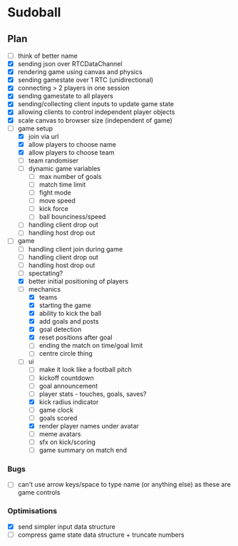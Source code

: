 # Sudoball

## Plan
- [ ] think of better name
- [x] sending json over RTCDataChannel
- [x] rendering game using canvas and physics
- [x] sending gamestate over 1 RTC (unidirectional)
- [x] connecting > 2 players in one session
- [x] sending gamestate to all players
- [x] sending/collecting client inputs to update game state
- [x] allowing clients to control independent player objects
- [x] scale canvas to browser size (independent of game)
- [ ] game setup
    - [x] join via url
    - [x] allow players to choose name
    - [x] allow players to choose team
    - [ ] team randomiser
    - [ ] dynamic game variables
      - [ ] max number of goals
      - [ ] match time limit
      - [ ] fight mode
      - [ ] move speed
      - [ ] kick force
      - [ ] ball bounciness/speed
    - [ ] handling client drop out
    - [ ] handling host drop out
- [ ] game
    - [ ] handling client join during game
    - [ ] handling client drop out
    - [ ] handling host drop out
    - [ ] spectating?
    - [x] better initial positioning of players
    - [ ] mechanics
        - [x] teams
        - [x] starting the game
        - [x] ability to kick the ball
        - [x] add goals and posts
        - [x] goal detection
        - [x] reset positions after goal
        - [ ] ending the match on time/goal limit
        - [ ] centre circle thing
    - [ ] ui
        - [ ] make it look like a football pitch
        - [ ] kickoff countdown
        - [ ] goal announcement
        - [ ] player stats - touches, goals, saves?
        - [x] kick radius indicator
        - [ ] game clock
        - [ ] goals scored
        - [x] render player names under avatar
        - [ ] meme avatars
        - [ ] sfx on kick/scoring
        - [ ] game summary on match end

### Bugs
  - [ ] can't use arrow keys/space to type name (or anything else) as these are game controls

### Optimisations
  - [x] send simpler input data structure
  - [ ] compress game state data structure + truncate numbers

